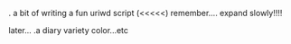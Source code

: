 .
a bit of writing a fun uriwd script (<<<<<)
remember.... expand slowly!!!!



later...
	.a diary
	variety
	color...etc	
